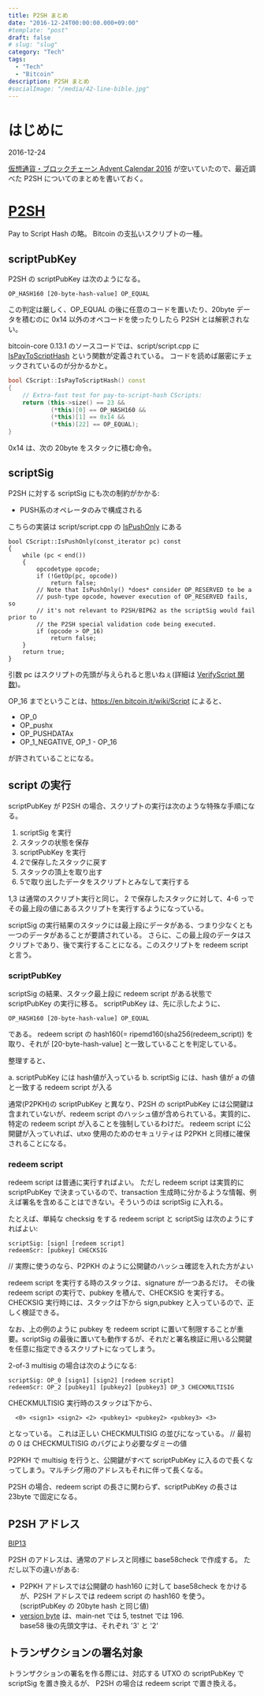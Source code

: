 ```yaml
---
title: P2SH まとめ
date: "2016-12-24T00:00:00.000+09:00"
#template: "post"
draft: false
# slug: "slug"
category: "Tech"
tags:
  - "Tech"
  - "Bitcoin"
description: P2SH まとめ
#socialImage: "/media/42-line-bible.jpg"
---
```

# はじめに
2016-12-24

[仮想通貨・ブロックチェーン Advent Calendar 2016](http://qiita.com/advent-calendar/2016/blockchain) が空いていたので、最近調べた P2SH についてのまとめを書いておく。

# [P2SH](https://en.bitcoin.it/wiki/Pay_to_script_hash)
Pay to Script Hash の略。
Bitcoin の支払いスクリプトの一種。

## scriptPubKey
P2SH の scriptPubKey は次のようになる。

```
OP_HASH160 [20-byte-hash-value] OP_EQUAL
```

この判定は厳しく、OP_EQUAL の後に任意のコードを置いたり、20byte データを積むのに 0x14 以外のオペコードを使ったりしたら P2SH とは解釈されない。

bitcoin-core 0.13.1 のソースコードでは、script/script.cpp に [IsPayToScriptHash](https://github.com/bitcoin/bitcoin/blob/v0.13.1/src/script/script.cpp#L204) という関数が定義されている。
コードを読めば厳密にチェックされているのが分かるかと。

```cpp:script/script.cpp
bool CScript::IsPayToScriptHash() const
{
    // Extra-fast test for pay-to-script-hash CScripts:
    return (this->size() == 23 &&
            (*this)[0] == OP_HASH160 &&
            (*this)[1] == 0x14 &&
            (*this)[22] == OP_EQUAL);
}
```
0x14 は、次の 20byte をスタックに積む命令。

## scriptSig
P2SH に対する scriptSig にも次の制約がかかる:
- PUSH系のオペレータのみで構成される

こちらの実装は script/script.cpp の [IsPushOnly](https://github.com/bitcoin/bitcoin/blob/v0.13.1/src/script/script.cpp#L239) にある

```
bool CScript::IsPushOnly(const_iterator pc) const
{
    while (pc < end())
    {
        opcodetype opcode;
        if (!GetOp(pc, opcode))
            return false;
        // Note that IsPushOnly() *does* consider OP_RESERVED to be a
        // push-type opcode, however execution of OP_RESERVED fails, so
        // it's not relevant to P2SH/BIP62 as the scriptSig would fail prior to
        // the P2SH special validation code being executed.
        if (opcode > OP_16)
            return false;
    }
    return true;
}
```
引数 pc はスクリプトの先頭が与えられると思いねぇ(詳細は [VerifyScript 関数](https://github.com/bitcoin/bitcoin/blob/v0.13.1/src/script/interpreter.cpp#L1460))。

OP_16 までということは、https://en.bitcoin.it/wiki/Script によると、

 - OP_0
 - OP_pushx
 - OP_PUSHDATAx
 - OP_1_NEGATIVE, OP_1 - OP_16

が許されていることになる。

## script の実行
scriptPubKey が P2SH の場合、スクリプトの実行は次のような特殊な手順になる。

1. scriptSig を実行
2. スタックの状態を保存
3. scriptPubKey を実行
4. 2で保存したスタックに戻す
5. スタックの頂上を取り出す
6. 5で取り出したデータをスクリプトとみなして実行する

1,3 は通常のスクリプト実行と同じ。
2 で保存したスタックに対して、4-6 っでその最上段の値にあるスクリプトを実行するようになっている。

scriptSig の実行結果のスタックには最上段にデータがある、つまり少なくとも一つのデータがあることが要請されている。
さらに、この最上段のデータはスクリプトであり、後で実行することになる。このスクリプトを redeem script と言う。

### scriptPubKey
scriptSig の結果、スタック最上段に redeem script がある状態で scriptPubKey の実行に移る。
scriptPubKey は、先に示したように、

```
OP_HASH160 [20-byte-hash-value] OP_EQUAL
```

である。
redeem script の hash160(= ripemd160(sha256(redeem_script)) を取り、それが [20-byte-hash-value] と一致していることを判定している。

整理すると、

a. scriptPubKey には hash値が入っている
b. scriptSig には、hash 値が a の値と一致する redeem script が入る

通常(P2PKH)の scriptPubKey と異なり、P2SH の scriptPubKey には公開鍵は含まれていないが、redeem script のハッシュ値が含められている。実質的に、特定の redeem script が入ることを強制しているわけだ。
redeem script に公開鍵が入っていれば、utxo 使用のためのセキュリティは P2PKH と同様に確保されることになる。

### redeem script
redeem script は普通に実行すればよい。
ただし redeem script は実質的に scriptPubKey で決まっているので、transaction 生成時に分かるような情報、例えば署名を含めることはできない。そういうのは scriptSig に入れる。

たとえば、単純な checksig をする redeem script と scriptSig は次のようにすればよい:

```
scriptSig: [sign] [redeem script]
redeemScr: [pubkey] CHECKSIG
```
// 実際に使うのなら、P2PKH のように公開鍵のハッシュ確認を入れた方がよい

redeem script を実行する時のスタックは、signature が一つあるだけ。
その後 redeem script の実行で、pubkey を積んで、CHECKSIG を実行する。
CHECKSIG 実行時には、スタックは下から sign,pubkey と入っているので、正しく検証できる。

なお、上の例のように pubkey を redeem script に置いて制限することが重要。scriptSig の最後に置いても動作するが、それだと署名検証に用いる公開鍵を任意に指定できるスクリプトになってしまう。


2-of-3 multisig の場合は次のようになる:

```
scriptSig: OP_0 [sign1] [sign2] [redeem script]
redeemScr: OP_2 [pubkey1] [pubkey2] [pubkey3] OP_3 CHECKMULTISIG
```

CHECKMULTISIG 実行時のスタックは下から、

```
  <0> <sign1> <sign2> <2> <pubkey1> <pubkey2> <pubkey3> <3>
```

となっている。
これは正しい CHECKMULTISIG の並びになっている。
// 最初の 0 は CHECKMULTISIG のバグにより必要なダミーの値

P2PKH で multisig を行うと、公開鍵がすべて scriptPubKey に入るので長くなってしまう。マルチシグ用のアドレスもそれに伴って長くなる。

P2SH の場合、redeem script の長さに関わらず、scriptPubKey の長さは 23byte で固定になる。


## P2SH アドレス
[BIP13](https://github.com/bitcoin/bips/blob/master/bip-0013.mediawiki)

P2SH のアドレスは、通常のアドレスと同様に base58check で作成する。
ただし以下の違いがある:

- P2PKH アドレスでは公開鍵の hash160 に対して base58check をかけるが、P2SH アドレスでは redeem script の hash160 を使う。  
(scriptPubKey の 20byte hash と同じ値)
- [version byte](https://en.bitcoin.it/wiki/List_of_address_prefixes) は、main-net では 5, testnet では 196.  
base58 後の先頭文字は、それぞれ '3' と '2'

## トランザクションの署名対象
トランザクションの署名を作る際には、対応する UTXO の scriptPubKey で scriptSig を置き換えるが、
P2SH の場合は redeem script で置き換える。

